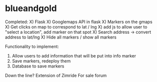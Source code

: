 blueandgold
===========
Completed:
X) Flask 
X) Googlemaps API in flask
X) Markers on the gmaps
X) Get clicks on map to correspond to lat / lng
X) add js to allow user to "select a location", add marker on that spot
X) Search address -> convert address to lat/lng
X) Hide all markers / show all markers

Functionality to implement:
1) Allow users to add information that will be put into info marker
2) Save markers, redeploy them
3) Database to save markers






Down the line? 
Extension of Zimride
For sale forum
